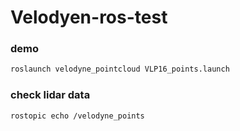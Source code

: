 # Velodyen-ros-test



### demo
```bash
roslaunch velodyne_pointcloud VLP16_points.launch
```

### check lidar data

```bash
rostopic echo /velodyne_points
```

